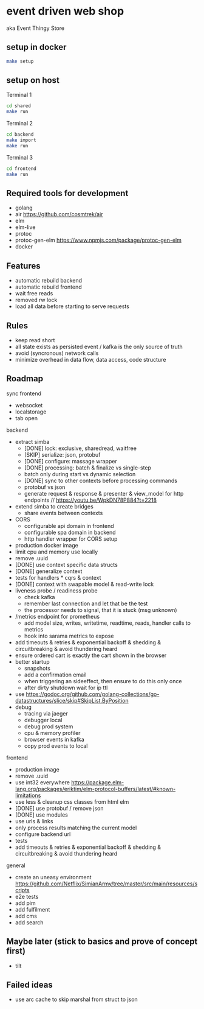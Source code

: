 # event driven web shop

aka Event Thingy Store

## setup in docker

``` bash
make setup
```

## setup on host

Terminal 1

``` bash
cd shared
make run
```

Terminal 2

``` bash
cd backend
make import
make run
```

Terminal 3

``` bash
cd frontend
make run
```

## Required tools for development

- golang
- air https://github.com/cosmtrek/air
- elm
- elm-live
- protoc
- protoc-gen-elm https://www.npmjs.com/package/protoc-gen-elm
- docker

## Features

- automatic rebuild backend
- automatic rebuild frontend
- wait free reads
- removed rw lock
- load all data before starting to serve requests

## Rules

- keep read short
- all state exists as persisted event / kafka is the only source of truth
- avoid (syncronous) network calls
- minimize overhead in data flow, data access, code structure

## Roadmap

sync frontend

- websocket
- localstorage
- tab open

backend

- extract simba
  - [DONE] lock: exclusive, sharedread, waitfree
  - [SKIP] serialize: json, protobuf
  - [DONE] configure: massage wrapper
  - [DONE] processing: batch & finalize vs single-step
  - batch only during start vs dynamic selection
  - [DONE] sync to other contexts before processing commands
  - protobuf vs json
  - generate request & response & presenter & view_model for http endpoints // https://youtu.be/WpkDN78P884?t=2218
- extend simba to create bridges
  - share events between contexts
- CORS
  - configurable api domain in frontend
  - configurable spa domain in backend
  - http handler wrapper for CORS setup
- production docker image
- limit cpu and memory use locally
- remove .uuid
- [DONE] use context specific data structs
- [DONE] generalize context
- tests for handlers * cqrs & context
- [DONE] context with swapable model & read-write lock
- liveness probe / readiness probe
  - check kafka
  - remember last connection and let that be the test
  - the processor needs to signal, that it is stuck (msg unknown)
- /metrics endpoint for prometheus
  - add model size, writes, writetime, readtime, reads, handler calls to metrics
  - hook into sarama metrics to expose
- add timeouts & retries & exponential backoff & shedding & circuitbreaking & avoid thundering heard
- ensure ordered cart is exactly the cart shown in the browser
- better startup
  - snapshots
  - add a confirmation email
  - when triggering an sideeffect, then ensure to do this only once
  - after dirty shutdown wait for ip ttl
- use https://godoc.org/github.com/golang-collections/go-datastructures/slice/skip#SkipList.ByPosition
- debug
  - tracing via jaeger
  - debugger local
  - debug prod system
  - cpu & memory profiler
  - browser events in kafka
  - copy prod events to local

frontend

- production image
- remove .uuid
- use int32 everywhere https://package.elm-lang.org/packages/eriktim/elm-protocol-buffers/latest/#known-limitations
- use less & cleanup css classes from html elm
- [DONE] use protobuf / remove json
- [DONE] use modules
- use urls & links
- only process results matching the current model
- configure backend url
- tests
- add timeouts & retries & exponential backoff & shedding & circuitbreaking & avoid thundering heard

general

- create an uneasy environment https://github.com/Netflix/SimianArmy/tree/master/src/main/resources/scripts
- e2e tests
- add pim
- add fulfilment
- add cms
- add search

## Maybe later (stick to basics and prove of concept first)

- tilt

## Failed ideas

- use arc cache to skip marshal from struct to json
